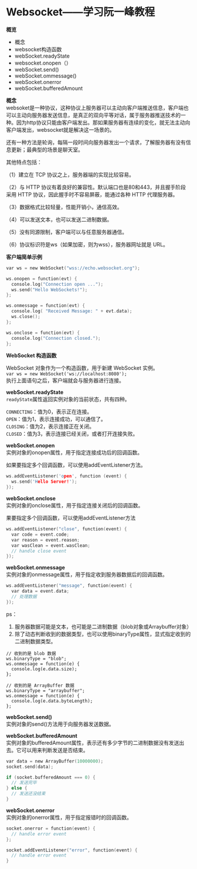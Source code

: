# Websocket——学习阮一峰教程
**概览**
+ 概念
+ websocket构造函数
+ webSocket.readyState
+ websocket.onopen（）
+ webSocket.send()
+ webSocket.ommessage()
+ webSocket.onerror
+ webSocket.bufferedAmount

**概念**  
websoket是一种协议，这种协议上服务器可以主动向客户端推送信息，客户端也可以主动向服务器发送信息，是真正的双向平等对话，属于服务器推送技术的一种。因为http协议只能由客户端发出。那如果服务器有连续的变化，就无法主动向客户端发出，websocket就是解决这一场景的。  

还有一种方法是轮询，每隔一段时间向服务器发出一个请求，了解服务器有没有信息更新；最典型的场景是聊天室。  

其他特点包括：

（1）建立在 TCP 协议之上，服务器端的实现比较容易。

（2）与 HTTP 协议有着良好的兼容性。默认端口也是80和443，并且握手阶段采用 HTTP 协议，因此握手时不容易屏蔽，能通过各种 HTTP 代理服务器。

（3）数据格式比较轻量，性能开销小，通信高效。

（4）可以发送文本，也可以发送二进制数据。

（5）没有同源限制，客户端可以与任意服务器通信。

（6）协议标识符是ws（如果加密，则为wss），服务器网址就是 URL。

**客户端简单示例**
```C
var ws = new WebSocket("wss://echo.websocket.org");

ws.onopen = function(evt) {
  console.log("Connection open ...");
  ws.send("Hello WebSockets!");
};

ws.onmessage = function(evt) {
  console.log( "Received Message: " + evt.data);
  ws.close();
};

ws.onclose = function(evt) {
  console.log("Connection closed.");
};  
```

**WebSocket 构造函数**  

WebSocket 对象作为一个构造函数，用于新建 WebSocket 实例。  
`var ws = new WebSocket('ws://localhost:8080');`  
执行上面语句之后，客户端就会与服务器进行连接。

**webSocket.readyState**  
`readyState`属性返回实例对象的当前状态，共有四种。  

`CONNECTING`：值为0，表示正在连接。  
`OPEN`：值为1，表示连接成功，可以通信了。  
`CLOSING`：值为2，表示连接正在关闭。  
`CLOSED`：值为3，表示连接已经关闭，或者打开连接失败。  

**webSocket.onopen**  
实例对象的onopen属性，用于指定连接成功后的回调函数。  

如果要指定多个回调函数，可以使用addEventListener方法。
```C
ws.addEventListener('open', function (event) {
  ws.send('Hello Server!');
});
```

**webSocket.onclose**  
实例对象的onclose属性，用于指定连接关闭后的回调函数。

果要指定多个回调函数，可以使用addEventListener方法
```C
ws.addEventListener("close", function(event) {
  var code = event.code;
  var reason = event.reason;
  var wasClean = event.wasClean;
  // handle close event
});

```

**webSocket.onmessage**  
实例对象的onmessage属性，用于指定收到服务器数据后的回调函数。
```C
ws.addEventListener("message", function(event) {
  var data = event.data;
  // 处理数据
});
```
ps：
1. 服务器数据可能是文本，也可能是二进制数据（blob对象或Arraybuffer对象）
2. 除了动态判断收到的数据类型，也可以使用binaryType属性，显式指定收到的二进制数据类型。

```
// 收到的是 blob 数据
ws.binaryType = "blob";
ws.onmessage = function(e) {
  console.log(e.data.size);
};

// 收到的是 ArrayBuffer 数据
ws.binaryType = "arraybuffer";
ws.onmessage = function(e) {
  console.log(e.data.byteLength);
};
```

**webSocket.send()**  
实例对象的send()方法用于向服务器发送数据。

**webSocket.bufferedAmount**  
实例对象的bufferedAmount属性，表示还有多少字节的二进制数据没有发送出去。它可以用来判断发送是否结束。

```C
var data = new ArrayBuffer(10000000);
socket.send(data);

if (socket.bufferedAmount === 0) {
  // 发送完毕
} else {
  // 发送还没结束
}
```

**webSocket.onerror**  
实例对象的onerror属性，用于指定报错时的回调函数。

```C
socket.onerror = function(event) {
  // handle error event
};

socket.addEventListener("error", function(event) {
  // handle error event
}
```
